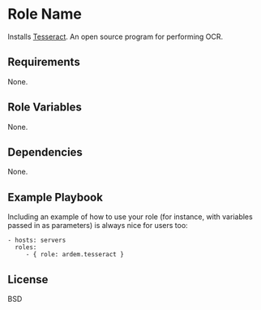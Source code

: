 Role Name
=========

Installs [Tesseract](https://github.com/tesseract-ocr/tesseract). An open source program for performing OCR.

Requirements
------------

None.

Role Variables
--------------

None.

Dependencies
------------

None.

Example Playbook
----------------

Including an example of how to use your role (for instance, with variables passed in as parameters) is always nice for users too:

    - hosts: servers
      roles:
         - { role: ardem.tesseract }

License
-------

BSD